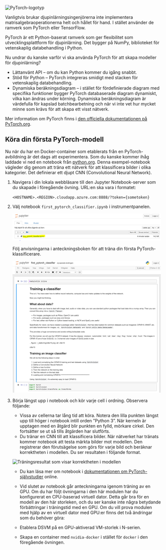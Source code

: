 ![PyTorch-logotyp](../media/5-image1.png) 

Vanligtvis brukar djupinlärningsingenjörerna inte implementera matrisalgebraoperationerna helt och hållet för hand. I stället använder de ramverk som PyTorch eller TensorFlow.  

PyTorch är ett Python-baserat ramverk som ger flexibilitet som utvecklingsplattform för djupinlärning. Det bygger på NumPy, biblioteket för vetenskaplig databehandling i Python. 

Nu undrar du kanske varför vi ska använda PyTorch för att skapa modeller för djupinlärning?  

- Lättanvänt API – om du kan Python kommer du igång snabbt.
- Stöd för Python – PyTorch integreras smidigt med stacken för vetenskaplig databehandling.
- Dynamiska beräkningsdiagram – i stället för fördefinierade diagram med specifika funktioner bygger PyTorch databaserade diagram dynamiskt, vilka kan ändras under körning. Dynamiska beräkningsdiagram är värdefulla för kapslad batchbearbetning och när vi inte vet hur mycket minne som krävs för att skapa ett visst nätverk.

Mer information om PyTorch finns i [den officiella dokumentationen på PyTorch.org](https://pytorch.org/about/).

## <a name="run-your-first-pytorch-model"></a>Köra din första PyTorch-modell

Nu när du har en Docker-container som etablerats från en PyTorch-avbildning är det dags att experimentera. Som du kanske kommer ihåg laddade vi ned en notebook från [python.org](https://python.org). Denna exempel-notebook vägleder dig genom att träna ett nätverk för att klassificera bilder i olika kategorier. Det definierar ett djupt CNN (Convolutional Neural Network).

1. Navigera i din lokala webbläsare till den Jupyter Notebook-server som du skapade i föregående övning. URL:en ska vara i formatet:

    `<HOSTNAME>.<REGION>.cloudapp.azure.com:8888/?token={sometoken}`

1. Välj notebook `first_pytorch_classifier.ipynb` i instrumentpanelen.

    ![välj the first_pytorch_classifier.ipynb](../media/5-image2.PNG)

    Följ anvisningarna i anteckningsboken för att träna din första PyTorch-klassificerare.

    ![skärmbild av ”Träna en notebook-klassificerare”](../media/5-image3.PNG)

2. Börja längst upp i notebook och kör varje cell i ordning. Observera följande:

    - Vissa av cellerna tar lång tid att köra. Notera den lilla punkten längst upp till höger i notebook intill orden ”Python 3”. När kerneln är upptagen med en åtgärd blir punkten en fylld, mörkare cirkel. Den fortsätter se ut så tills åtgärden har slutförts. 
    - Du tränar en CNN till att klassificera bilder. När nätverket har tränats kommer notebook att testa märkta bilder mot modellen. Den registrerar den förutsägelse som görs för varje bild och beräknar korrektheten i modellen. Du ser resultaten i följande format.

    ![Träningsresultat som visar korrektheten i modellen](../media/accuracy.png)
    
    - Du kan läsa mer om notebook i [dokumentationen om PyTorch-självstudier](https://pytorch.org/tutorials/beginner/blitz/cifar10_tutorial.html) online.
    
    - Vid slutet av notebook går anteckningarna igenom träning av en GPU. Om du har följt övningarna i den här modulen har du konfigurerat en CPU-baserad virtuell dator. Detta går bra för en modell av den här storleken, och du ser kanske inte några betydande förbättringar i träningstid med en GPU. Om du vill prova modulen med hjälp av en virtuell dator med GPU:er finns det två ändringar som du behöver göra:
    - Etablera DSVM på en GPU-aktiverad VM-storlek i N-serien.
    - Skapa en container med `nvidia-docker` i stället för `docker` i den föregående övningen.